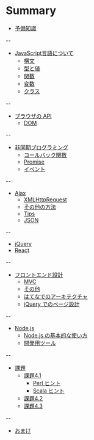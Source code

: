 # Summary

- [予備知識](prepare.md)

--

- [JavaScript言語について](language.md)
  - [構文](language/syntax.md)
  - [型と値](language/type.md)
  - [関数](language/function.md)
  - [変数](language/variable.md)
  - [クラス](language/class.md)

--

- [ブラウザの API](browser.md)
  - [DOM](browser/dom.md)

--

- [非同期プログラミング](async.md)
  - [コールバック関数](async/callback.md)
  - [Promise](async/promise.md)
  - [イベント](async/event.md)

--

- [Ajax](ajax.md)
  - [XMLHttpRequest](ajax/xhr.md)
  - [その他の方法](ajax/fetch.md)
  - [Tips](ajax/tips.md)
  - [JSON](ajax/json.md)

--

- [jQuery](jquery.md)
- [React](react.md)

--

- [フロントエンド設計](architecture.md)
  - [MVC](architecture/mvc.md)
  - [その他](architecture/others.md)
  - [はてなでのアーキテクチャ](architecture/hatena.md)
  - [jQuery でのページ設計](architecture/example.md)

--

- [Node.js](nodejs.md)
  - [Node.js の基本的な使い方](nodejs/node-and-npm.md)
  - [開発用ツール](nodejs/dev.md)

--

- [課題](exercise.md)
  - [課題4.1](exercise/ex1.md)
    - [Perl ヒント](exercise/ex1-hint-perl.md)
    - [Scala ヒント](exercise/ex1-hint-scala.md)
  - [課題4.2](exercise/ex2.md)
  - [課題4.3](exercise/ex3.md)

--

- [おまけ](omake.md)
